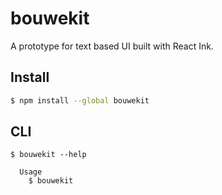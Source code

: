 # bouwekit

A prototype for text based UI built with React Ink.

## Install

```bash
$ npm install --global bouwekit
```

## CLI

```
$ bouwekit --help

  Usage
    $ bouwekit
```
